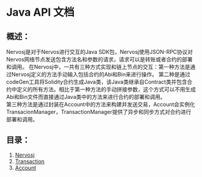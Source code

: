 # Java API 文档
## 概述：
Nervosj是对于Nervos进行交互的Java SDK包，Nervosj使用JSON-RPC协议对Nervos网络节点发送包含方法名和参数的请求，请求可以是转账或者合约的部署和调用。
在Nervosj中，一共有三种方式实现和链上节点的交互：第一种方法是通过Nervosj定义的方法手动输入包括合约的Abi和Bin来进行操作。
第二种是通过codeGen工具将Solidity合约生成Java类，该Java类继承自Contract类并包含合约中定义的所有方法。相比于第一种方法的手动拼接参数，这个方式可以不用生成Abi和Bin文件而直接通过Java类中的方法来进行合约的部署和调用。  
第三种方法是通过封装在Account中的方法来构建并发送交易，Account会实例化TransacionManager，TransactionManager提供了异步和同步方式对合约进行部署和调用。
## 目录：
1. [Nervosj](zh-CN/latest/Nervosj.md)
2. [Transaction](zh-CN/latest/transaction.md)
3. [Account](zh-CN/latest/Account.md)
